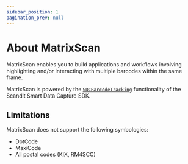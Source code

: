 ```yaml
---
sidebar_position: 1
pagination_prev: null
---
```


# About MatrixScan

MatrixScan enables you to build applications and workflows involving highlighting and/or interacting with multiple barcodes within the same frame.

MatrixScan is powered by the [`SDCBarcodeTracking`](https://docs.scandit.com/data-capture-sdk/ios/barcode-capture/api/barcode-tracking.html#class-scandit.datacapture.barcode.tracking.BarcodeTracking) functionality of the Scandit Smart Data Capture SDK.

## Limitations

MatrixScan does not support the following symbologies:

* DotCode
* MaxiCode
* All postal codes (KIX, RM4SCC)